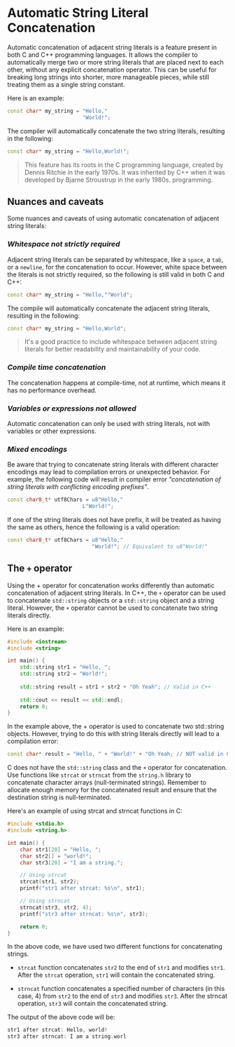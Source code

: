 # Automatic String Literal Concatenation

Automatic concatenation of adjacent string literals is a feature present in both C and C++ programming languages. It allows the compiler to automatically merge two or more string literals that are placed next to each other, without any explicit concatenation operator.  This can be useful for breaking long strings into shorter, more manageable pieces, while still treating them as a single string constant.

Here is an example:

```cpp
const char* my_string = "Hello,"
                        "World!";
```

The compiler will automatically concatenate the two string literals, resulting in the following:
```cpp
const char* my_string = "Hello,World!";
```

> This feature has its roots in the C programming language, created by Dennis Ritchie in the early 1970s. It was inherited by C++ when it was developed by Bjarne Stroustrup in the early 1980s. programming.


## Nuances and caveats
Some nuances and caveats of using automatic concatenation of adjacent string literals:

### *Whitespace not strictly required*

Adjacent string literals can be separated by whitespace, like a `space`, a `tab`, or a `newline`, for the concatenation to occur. However, white space between the literals is not strictly required, so the following is still valid in both C and C++:
  ```cpp
  const char* my_string = "Hello,""World";
  ```
The compile will automatically concatenate the adjacent string literals, resulting in the following:
  ```cpp
  const char* my_string = "Hello,World";

  ```
> It's a good practice to include whitespace between adjacent string literals for better readability and maintainability of your code.

### *Compile time concatenation*
The concatenation happens at compile-time, not at runtime, which means it has no performance overhead.

### *Variables or expressions not allowed*
Automatic concatenation can only be used with string literals, not with variables or other expressions.

### *Mixed encodings*
Be aware that trying to concatenate string literals with different character encodings may lead to compilation errors or unexpected behavior. For example, the following code will result in compiler error *"concatenation of string literals with conflicting encoding prefixes"*.
```cpp
const char8_t* utf8Chars = u8"Hello," 
                        L"World!";
```

If one of the string literals does not have prefix, it will be treated as having the same as others, hence the following is a valid operation:
```cpp
const char8_t* utf8Chars = u8"Hello," 
                           "World!"; // Equivalent to u8"World!"
```

## The `+` operator

Using the + operator for concatenation works differently than automatic concatenation of adjacent string literals. In C++, the `+` operator can be used to concatenate `std::string` objects or a `std::string` object and a string literal. However, the `+` operator cannot be used to concatenate two string literals directly.

Here is an example:

```cpp
#include <iostream>
#include <string>

int main() {
    std::string str1 = "Hello, ";
    std::string str2 = "World!";
    
    std::string result = str1 + str2 + "Oh Yeah"; // Valid in C++
    
    std::cout << result << std::endl;
    return 0;
}
```

In the example above, the + operator is used to concatenate two std::string objects. However, trying to do this with string literals directly will lead to a compilation error:

```cpp
const char* result = "Hello, " + "World!" + "Oh Yeah; // NOT valid in C++ (or C)
```

C does not have the `std::string` class and the `+` operator for concatenation. Use functions like `strcat` or `strncat` from the `string.h` library to concatenate character arrays (null-terminated strings). Remember to allocate enough memory for the concatenated result and ensure that the destination string is null-terminated.

Here's an example of using strcat and strncat functions in C:

```c
#include <stdio.h>
#include <string.h>

int main() {
    char str1[20] = "Hello, ";
    char str2[] = "world!";
    char str3[20] = "I am a string.";

    // Using strcat
    strcat(str1, str2);
    printf("str1 after strcat: %s\n", str1);

    // Using strncat
    strncat(str3, str2, 4);
    printf("str3 after strncat: %s\n", str3);

    return 0;
}

```

In the above code, we have used two different functions for concatenating strings.

- `strcat` function concatenates `str2` to the end of `str1` and modifies `str1`. After the `strcat` operation, `str1` will contain the concatenated string.

- `strncat` function concatenates a specified number of characters (in this case, 4) from  `str2` to the end of `str3` and modifies `str3`. After the strncat operation, `str3` will contain the concatenated string.

The output of the above code will be:
```c
str1 after strcat: Hello, world!
str3 after strncat: I am a string.worl
```